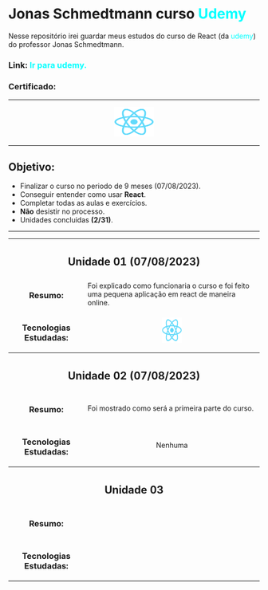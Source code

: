 # Jonas Schmedtmann curso <span style="color: cyan">Udemy</span>
Nesse repositório irei guardar meus estudos do curso de React (da <span style="color: cyan">udemy</span>) do professor Jonas Schmedtmann.

### Link: <a href="https://www.udemy.com/course/the-ultimate-react-course/" target="_blank" style="text-decoration: none; color: cyan;">Ir para udemy.</a>
### Certificado: 

<hr>

<div width = '100%' align='center'>
  <img alt="Gustavo-REACT" height="60" width="80" src="https://raw.githubusercontent.com/devicons/devicon/master/icons/react/react-original.svg">
</div>

<hr>

## Objetivo:
- Finalizar o curso no periodo de 9 meses (07/08/2023). 
- Conseguir entender como usar <strong>React</strong>. 
- Completar todas as aulas e exercícios. 
- <strong>Não</strong> desistir no processo. 
- Unidades concluidas <strong>(2/31)</strong>. 

<hr>
<table align='center'>
  <tr align='center'>
    <th colspan="2"><h2>Unidade 01 (07/08/2023)</h2>
     <tr>
       <td><h3 align='center'>Resumo:</h3>
       <td> Foi explicado como funcionaria o curso e foi feito uma pequena aplicação em react de maneira online.
     </tr>
     <tr>
       <td><h3 align='center'>Tecnologias Estudadas:</h3>
       <td align='center'> <img alt="Gustavo-REACT" height="50" width="40" src="https://raw.githubusercontent.com/devicons/devicon/master/icons/react/react-original.svg">
     </tr>
  </tr>
  
  <tr align='center'>
    <th colspan="2"><h2>Unidade 02 (07/08/2023)</h2>
     <tr>
       <td><h3 align='center'>Resumo:</h3>
       <td> Foi mostrado como será a primeira parte do curso.
     </tr>
     <tr>
       <td><h3 align='center'>Tecnologias Estudadas:</h3>
       <td align='center'> Nenhuma
     </tr>
  </tr>

  <tr align='center'>
    <th colspan="2"><h2>Unidade 03</h2>
     <tr>
       <td><h3 align='center'>Resumo:</h3>
     </tr>
     <tr>
       <td><h3 align='center'>Tecnologias Estudadas:</h3>
     </tr>
  </tr>

<!-- 
  <tr align='center'>
    <th colspan="2"><h2>Unidade</h2>
     <tr>
       <td><h3 align='center'>Resumo:</h3>
     </tr>
     <tr>
       <td><h3 align='center'>Tecnologias Estudadas:</h3>
     </tr>
  </tr> -->
